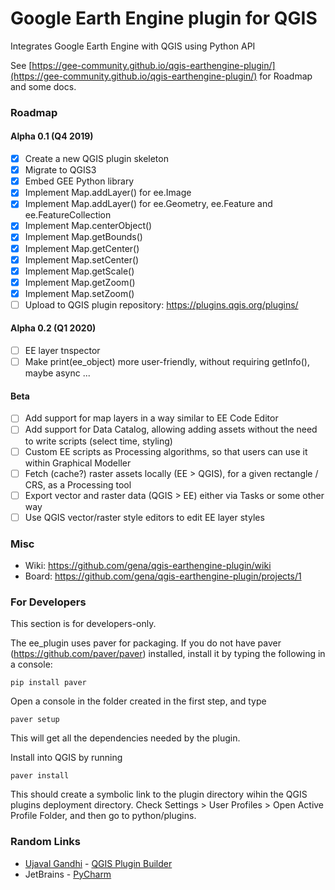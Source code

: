 # Google Earth Engine plugin for QGIS

Integrates Google Earth Engine with QGIS using Python API

See [https://gee-community.github.io/qgis-earthengine-plugin/](https://gee-community.github.io/qgis-earthengine-plugin/) for Roadmap and some docs. 

### Roadmap

#### Alpha 0.1 (Q4 2019)
- [x] Create a new QGIS plugin skeleton
- [x] Migrate to QGIS3
- [x] Embed GEE Python library
- [x] Implement Map.addLayer() for ee.Image
- [x] Implement Map.addLayer() for ee.Geometry, ee.Feature and ee.FeatureCollection
- [x] Implement Map.centerObject()
- [x] Implement Map.getBounds()
- [x] Implement Map.getCenter()
- [x] Implement Map.setCenter()
- [x] Implement Map.getScale()
- [x] Implement Map.getZoom()
- [x] Implement Map.setZoom()
- [ ] Upload to QGIS plugin repository: https://plugins.qgis.org/plugins/

#### Alpha 0.2 (Q1 2020)
- [ ] EE layer tnspector
- [ ] Make print(ee_object) more user-friendly, without requiring getInfo(), maybe async
...

#### Beta
- [ ] Add support for map layers in a way similar to EE Code Editor
- [ ] Add support for Data Catalog, allowing adding assets without the need to write scripts (select time, styling)
- [ ] Custom EE scripts as Processing algorithms, so that users can use it within Graphical Modeller
- [ ] Fetch (cache?) raster assets locally (EE > QGIS), for a given rectangle / CRS, as a Processing tool
- [ ] Export vector and raster data (QGIS > EE) either via Tasks or some other way
- [ ] Use QGIS vector/raster style editors to edit EE layer styles

### Misc

* Wiki: https://github.com/gena/qgis-earthengine-plugin/wiki
* Board: https://github.com/gena/qgis-earthengine-plugin/projects/1

### For Developers

This section is for developers-only. 

The ee_plugin uses paver for packaging. If you do not have paver (https://github.com/paver/paver) installed, install it by typing the following in a console:

```pip install paver```

Open a console in the folder created in the first step, and type

```paver setup```

This will get all the dependencies needed by the plugin.

Install into QGIS by running

```paver install```

This should create a symbolic link to the plugin directory wihin the QGIS plugins deployment directory. Check Settings > User Profiles > Open Active Profile Folder, and then go to python/plugins.

### Random Links

* [Ujaval Gandhi](https://twitter.com/spatialthoughts) - [QGIS Plugin Builder](http://g-sherman.github.io/Qgis-Plugin-Builder/)
* JetBrains - [PyCharm](https://www.jetbrains.com/pycharm/)


